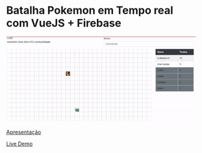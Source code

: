 # Batalha Pokemon em Tempo real com VueJS + Firebase

![Demo](https://github.com/samuk159/realtime_pokemon_battle/blob/master/demo.gif)

[Apresentação](https://docs.google.com/presentation/d/1hi2BLtEs4BDi72Xtfhbn-CekhsbSA4CBpc64sy9Wp-I/edit?usp=sharing)

[Live Demo](https://samuk159.github.io/realtime_pokemon_battle)